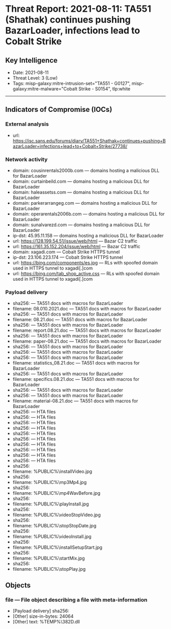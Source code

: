 # Threat Report: 2021-08-11: TA551 (Shathak) continues pushing BazarLoader, infections lead to Cobalt Strike


## Key Intelligence
* Date: 2021-08-11
* Threat Level: 3 (Low)
* Tags: misp-galaxy:mitre-intrusion-set="TA551 - G0127", misp-galaxy:mitre-malware="Cobalt Strike - S0154", tlp:white

---

## Indicators of Compromise (IOCs)
### External analysis
* url: https://isc.sans.edu/forums/diary/TA551+Shathak+continues+pushing+BazarLoader+infections+lead+to+Cobalt+Strike/27738/

### Network activity
* domain: cousinrentals2000b.com — domains hosting a malicious DLL for BazarLoader
* domain: curtainbeild.com — domains hosting a malicious DLL for BazarLoader
* domain: haleassetss.com — domains hosting a malicious DLL for BazarLoader
* domain: parkerarrangeg.com — domains hosting a malicious DLL for BazarLoader
* domain: operarentals2006b.com — domains hosting a malicious DLL for BazarLoader
* domain: sunalvarezd.com — domains hosting a malicious DLL for BazarLoader
* ip-dst: 45.95.11.158 — domains hosting a malicious DLL for BazarLoader
* url: https://128.199.54.51/issue/web/html — Bazar C2 traffic
* url: https://161.35.152.204/issue/web/html — Bazar C2 traffic
* domain: xagadi.com — Cobalt Strike HTTPS tunnel
* ip-dst: 23.106.223.174 — Cobalt Strike HTTPS tunnel
* url: https://bing.com/components/es.jpg — RLs with spoofed domain used in HTTPS tunnel to xagadi[.]com
* url: https://bing.com/tab_shop_active.css — RLs with spoofed domain used in HTTPS tunnel to xagadi[.]com

### Payload delivery
* sha256: <sha256> — TA551 docs with macros for BazarLoader
* filename: 08.010.2021.doc — TA551 docs with macros for BazarLoader
* sha256: <sha256> — TA551 docs with macros for BazarLoader
* filename: 08.21.doc — TA551 docs with macros for BazarLoader
* sha256: <sha256> — TA551 docs with macros for BazarLoader
* filename: report.08.21.doc — TA551 docs with macros for BazarLoader
* sha256: <sha256> — TA551 docs with macros for BazarLoader
* filename: paper-08.21.doc — TA551 docs with macros for BazarLoader
* sha256: <sha256> — TA551 docs with macros for BazarLoader
* sha256: <sha256> — TA551 docs with macros for BazarLoader
* sha256: <sha256> — TA551 docs with macros for BazarLoader
* filename: statistics_08.21.doc — TA551 docs with macros for BazarLoader
* sha256: <sha256> — TA551 docs with macros for BazarLoader
* filename: specifics.08.21.doc — TA551 docs with macros for BazarLoader
* sha256: <sha256> — TA551 docs with macros for BazarLoader
* sha256: <sha256> — TA551 docs with macros for BazarLoader
* filename: material-08.21.doc — TA551 docs with macros for BazarLoader
* sha256: <sha256> — HTA files
* sha256: <sha256> — HTA files
* sha256: <sha256> — HTA files
* sha256: <sha256> — HTA files
* sha256: <sha256> — HTA files
* sha256: <sha256> — HTA files
* sha256: <sha256> — HTA files
* sha256: <sha256> — HTA files
* sha256: <sha256> — HTA files
* sha256: <sha256> — HTA files
* sha256: <sha256>
* filename: %PUBLIC%\installVideo.jpg
* sha256: <sha256>
* filename: %PUBLIC%\mp3Mp4.jpg
* sha256: <sha256>
* filename: %PUBLIC%\mp4WavBefore.jpg
* sha256: <sha256>
* filename: %PUBLIC%\playInstall.jpg
* sha256: <sha256>
* filename: %PUBLIC%\videoStopVideo.jpg
* sha256: <sha256>
* filename: %PUBLIC%\stopStopDate.jpg
* sha256: <sha256>
* filename: %PUBLIC%\videoInstall.jpg
* sha256: <sha256>
* filename: %PUBLIC%\installSetupStart.jpg
* sha256: <sha256>
* filename: %PUBLIC%\startMix.jpg
* sha256: <sha256>
* filename: %PUBLIC%\stopPlay.jpg

## Objects
### file — File object describing a file with meta-information
* [Payload delivery] sha256: <sha256>
* [Other] size-in-bytes: 24064
* [Other] text: %TEMP%\382D.dll
